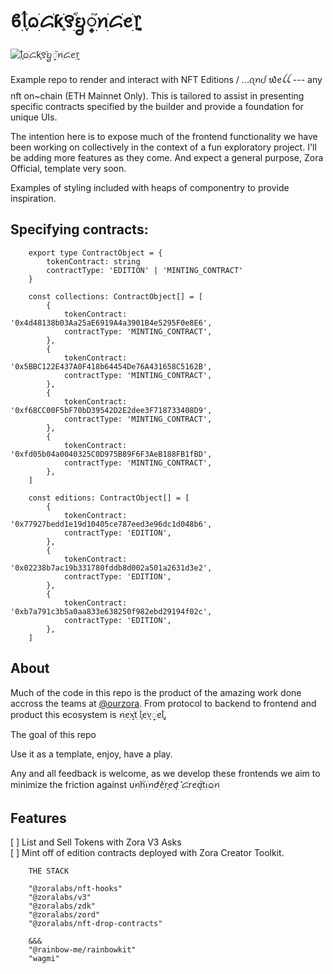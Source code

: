 # ϐׁׅ֒ᥣׁׅ֪ᨵׁׅᝯׁƙׁׅ֑꯱ׁׅ֒ᨮ꫶ׁׅ֮ꪀׁׅᝯׁꫀׁׅܻ᥅

![ׁׅ֒ᥣׁׅ֪ᨵׁׅᝯׁƙׁׅ֑꯱ׁׅ֒ᨮ꫶ׁׅ֮ꪀׁׅᝯׁꫀׁׅܻ᥅](https://db13.mypinata.cloud/ipfs/QmYmeLSKkkes8NH7uM8fJNkdSq7txsHMXZaFmbWQ8cxV6D)

Example repo to render and interact with NFT Editions / ...ꪖꪀᦔ ᭙ꫀꪶꪶ --- any nft on~chain (ETH Mainnet Only). This is tailored to assist in presenting specific contracts specified by the builder and provide a foundation for unique UIs.

The intention here is to expose much of the frontend functionality we have been working on collectively in the context of a fun exploratory project. I'll be adding more features as they come. And expect a general purpose, Zora Official, template very soon.

Examples of styling included with heaps of componentry to provide inspiration.

## Specifying contracts:

```
    export type ContractObject = {
        tokenContract: string
        contractType: 'EDITION' | 'MINTING_CONTRACT'
    }

    const collections: ContractObject[] = [
        {
            tokenContract: '0x4d48138b03Aa25aE6919A4a3901B4e5295F0e8E6',
            contractType: 'MINTING_CONTRACT',
        },
        {
            tokenContract: '0x5BBC122E437A0F418b64454De76A431658C5162B',
            contractType: 'MINTING_CONTRACT',
        },
        {
            tokenContract: '0xf68CC00F5bF70bD39542D2E2dee3F718733408D9',
            contractType: 'MINTING_CONTRACT',
        },
        {
            tokenContract: '0xfd05b04a0040325C0D975B89F6F3AeB188FB1fBD',
            contractType: 'MINTING_CONTRACT',
        },
    ]

    const editions: ContractObject[] = [
        {
            tokenContract: '0x77927bedd1e19d10405ce787eed3e96dc1d048b6',
            contractType: 'EDITION',
        },
        {
            tokenContract: '0x02238b7ac19b331780fddb8d002a501a2631d3e2',
            contractType: 'EDITION',
        },
        {
            tokenContract: '0xb7a791c3b5a0aa833e638250f982ebd29194f02c',
            contractType: 'EDITION',
        },
    ]
```

## About

Much of the code in this repo is the product of the amazing work done accross the teams at [@ourzora](https://github.com/ourzora/zora-co). From protocol to backend to frontend and product this ecosystem is ꪀׁׅꫀׁׅܻ᥊ׁׅtׁׅ ᥣׁׅ֪ꫀׁׅܻ᥎꫶ׁׅꫀׁׅܻᥣׁׅ֪.

The goal of this repo

Use it as a template, enjoy, have a play.

Any and all feedback is welcome, as we develop these frontends we aim to minimize the friction against υׁׅꪀׁׅhׁׅ֮ꪱׁׅꪀׁׅժׁׅ݊ꫀׁׅܻrꫀׁׅܻժׁׅ݊ ᝯׁrꫀׁׅܻɑׁׅ֮tׁׅꪱׁׅᨵׁׅꪀׁׅ

## Features

[ ] List and Sell Tokens with Zora V3 Asks  
[ ] Mint off of edition contracts deployed with Zora Creator Toolkit.

```
    THE STACK

    "@zoralabs/nft-hooks"
    "@zoralabs/v3"
    "@zoralabs/zdk"
    "@zoralabs/zord"
    "@zoralabs/nft-drop-contracts"

    &&&
    "@rainbow-me/rainbowkit"
    "wagmi"

```
